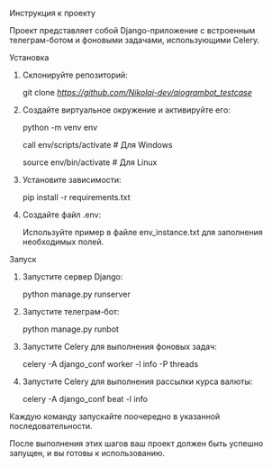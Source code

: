 Инструкция к проекту

Проект представляет собой Django-приложение с встроенным телеграм-ботом и фоновыми задачами, использующими Celery.

Установка

1. Склонируйте репозиторий:

   git clone *https://github.com/Nikolaj-dev/aiogrambot_testcase*

2. Создайте виртуальное окружение и активируйте его:

   python -m venv env

   call env/scripts/activate  # Для Windows

   source env/bin/activate # Для Linux

3. Установите зависимости:

   pip install -r requirements.txt

4. Создайте файл .env:

   Используйте пример в файле env_instance.txt для заполнения необходимых полей.

Запуск

1. Запустите сервер Django:

   python manage.py runserver

2. Запустите телеграм-бот:

   python manage.py runbot

3. Запустите Celery для выполнения фоновых задач:

   celery -A django_conf worker -l info -P threads

4. Запустите Celery для выполнения рассылки курса валюты:

   celery -A django_conf beat -l info

Каждую команду запускайте поочередно в указанной последовательности.

После выполнения этих шагов ваш проект должен быть успешно запущен, и вы готовы к использованию.
